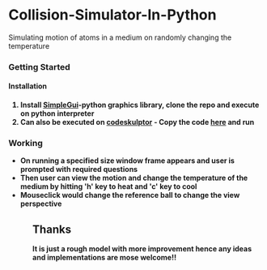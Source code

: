 # Collision-Simulator-In-Python
Simulating motion of atoms in a medium on randomly changing the temperature

<h3> Getting Started </h3>
<h4> Installation <h4>
<ol>
   <li> Install <a href="https://pypi.python.org/pypi/simplegui">SimpleGui</a>-python graphics library, clone the repo and execute on python interpreter</li>
   <li> Can also be executed on <a href="http://www.codeskulptor.org/docs.html#tabs-Python">codeskulptor</a> - Copy the code <a href="http://www.codeskulptor.org/">here<a> and run  
</ol>

<h3> Working </h3>
<ul> 
  <li> On running a specified size window frame appears and user is prompted with required questions</li>
  <li> Then user can view the motion and change the temperature of the medium by hitting 'h' key to heat and 'c' key to cool</li>
  <li> Mouseclick would change the reference ball to change the view perspective</li>
<ul>

<h2>Thanks</h2>
It is just a rough model with more improvement hence any ideas and implementations are mose welcome!!
